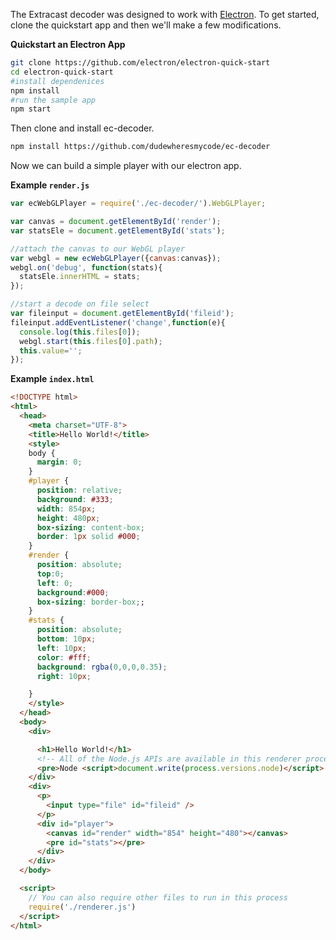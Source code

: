 The Extracast decoder was designed to work with [Electron](http://electron.atom.io/). To get started, clone the quickstart app and then we'll make a few modifications.

**Quickstart an Electron App**

```bash
git clone https://github.com/electron/electron-quick-start
cd electron-quick-start
#install dependenices
npm install
#run the sample app
npm start
```

Then clone and install ec-decoder.
```bash
npm install https://github.com/dudewheresmycode/ec-decoder
```

Now we can build a simple player with our electron app.

**Example `render.js`**
```javascript
var ecWebGLPlayer = require('./ec-decoder/').WebGLPlayer;

var canvas = document.getElementById('render');
var statsEle = document.getElementById('stats');

//attach the canvas to our WebGL player
var webgl = new ecWebGLPlayer({canvas:canvas});
webgl.on('debug', function(stats){
  statsEle.innerHTML = stats;
});

//start a decode on file select
var fileinput = document.getElementById('fileid');
fileinput.addEventListener('change',function(e){
  console.log(this.files[0]);
  webgl.start(this.files[0].path);
  this.value='';
});

```
**Example `index.html`**

```html
<!DOCTYPE html>
<html>
  <head>
    <meta charset="UTF-8">
    <title>Hello World!</title>
    <style>
    body {
      margin: 0;
    }
    #player {
      position: relative;
      background: #333;
      width: 854px;
      height: 480px;
      box-sizing: content-box;
      border: 1px solid #000;
    }
    #render {
      position: absolute;
      top:0;
      left: 0;
      background:#000;
      box-sizing: border-box;;
    }
    #stats {
      position: absolute;
      bottom: 10px;
      left: 10px;
      color: #fff;
      background: rgba(0,0,0,0.35);
      right: 10px;

    }
    </style>
  </head>
  <body>
    <div>

      <h1>Hello World!</h1>
      <!-- All of the Node.js APIs are available in this renderer process. -->
      <pre>Node <script>document.write(process.versions.node)</script> / Chromium <script>document.write(process.versions.chrome)</script> / Electron <script>document.write(process.versions.electron)</script>.</pre>
    </div>
    <div>
      <p>
        <input type="file" id="fileid" />
      </p>
      <div id="player">
        <canvas id="render" width="854" height="480"></canvas>
        <pre id="stats"></pre>
      </div>
    </div>
  </body>

  <script>
    // You can also require other files to run in this process
    require('./renderer.js')
  </script>
</html>
```

